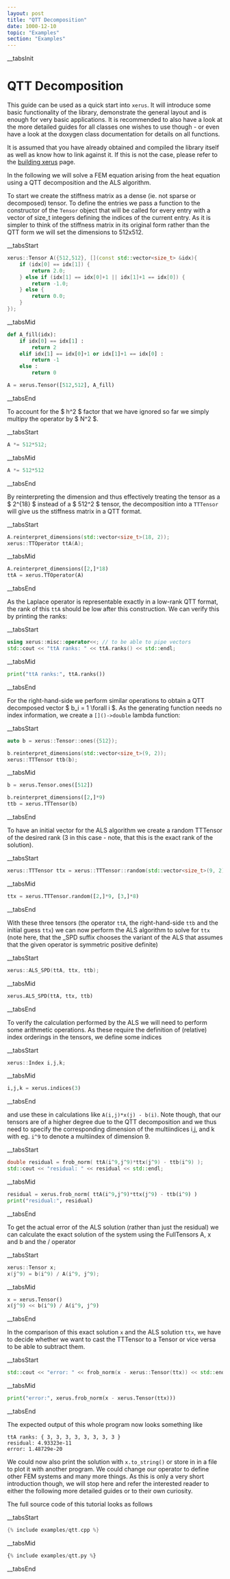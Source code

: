 ```yaml
---
layout: post
title: "QTT Decomposition"
date: 1000-12-10
topic: "Examples"
section: "Examples"
---
```

__tabsInit
# QTT Decomposition

This guide can be used as a quick start into `xerus`. It will introduce some basic functionality of the library,
demonstrate the general layout and is enough for very basic applications. It is recommended to also have a look
at the more detailed guides for all classes one wishes to use though - or even have a look at the doxygen class documentation for details on all functions.

It is assumed that you have already obtained and compiled the library itself as well as know how to link against it.
If this is not the case, please refer to the [building xerus](building_xerus) page.

In the following we will solve a FEM equation arising from the heat equation using a QTT decomposition and the ALS algorithm.

To start we create the stiffness matrix as a dense (ie. not sparse or decomposed) tensor.
To define the entries we pass a function to the constructor of the `Tensor` object that will be
called for every entry with a vector of size_t integers defining the indices of the current entry.
As it is simpler to think of the stiffness matrix in its original form rather than the QTT form we will 
set the dimensions to 512x512.

__tabsStart
~~~ cpp
xerus::Tensor A({512,512}, [](const std::vector<size_t> &idx){
	if (idx[0] == idx[1]) {
		return 2.0;
	} else if (idx[1] == idx[0]+1 || idx[1]+1 == idx[0]) {
		return -1.0;
	} else {
		return 0.0;
	}
});
~~~
__tabsMid
~~~ python
def A_fill(idx):
	if idx[0] == idx[1] :
		return 2
	elif idx[1] == idx[0]+1 or idx[1]+1 == idx[0] :
		return -1
	else :
		return 0

A = xerus.Tensor([512,512], A_fill)
~~~
__tabsEnd

To account for the $ h^2 $ factor that we have ignored so far we simply multipy the operator by $ N^2 $.

__tabsStart
~~~ cpp
A *= 512*512;
~~~
__tabsMid
~~~ python
A *= 512*512
~~~
__tabsEnd

By reinterpreting the dimension and thus effectively treating the tensor as a $ 2^{18} $ instead of a $ 512^2 $ tensor,
the decomposition into a `TTTensor` will give us the stiffness matrix in a QTT format.

__tabsStart
~~~ cpp
A.reinterpret_dimensions(std::vector<size_t>(18, 2));
xerus::TTOperator ttA(A);
~~~
__tabsMid
~~~ python
A.reinterpret_dimensions([2,]*18)
ttA = xerus.TTOperator(A)
~~~
__tabsEnd

As the Laplace operator is representable exactly in a low-rank QTT format, the rank of this `ttA` should be low after this construction.
We can verify this by printing the ranks:

__tabsStart
~~~ cpp
using xerus::misc::operator<<; // to be able to pipe vectors
std::cout << "ttA ranks: " << ttA.ranks() << std::endl;
~~~
__tabsMid
~~~ python
print("ttA ranks:", ttA.ranks())
~~~
__tabsEnd

For the right-hand-side we perform similar operations to obtain a QTT decomposed vector $ b_i = 1 \forall i $.
As the generating function needs no index information, we create a `[]()->double` lambda function:

__tabsStart
~~~ cpp
auto b = xerus::Tensor::ones({512});

b.reinterpret_dimensions(std::vector<size_t>(9, 2));
xerus::TTTensor ttb(b);
~~~
__tabsMid
~~~ python
b = xerus.Tensor.ones([512])

b.reinterpret_dimensions([2,]*9)
ttb = xerus.TTTensor(b)
~~~
__tabsEnd

To have an initial vector for the ALS algorithm we create a random TTTensor of the desired rank 
(3 in this case - note, that this is the exact rank of the solution).

__tabsStart
~~~ cpp
xerus::TTTensor ttx = xerus::TTTensor::random(std::vector<size_t>(9, 2), std::vector<size_t>(8, 3));
~~~
__tabsMid
~~~ python
ttx = xerus.TTTensor.random([2,]*9, [3,]*8)
~~~
__tabsEnd

With these three tensors (the operator `ttA`, the right-hand-side `ttb` and the initial guess `ttx`)
we can now perform the ALS algorithm to solve for `ttx` (note here, that the _SPD suffix chooses the variant of the ALS
that assumes that the given operator is symmetric positive definite)

__tabsStart
~~~ cpp
xerus::ALS_SPD(ttA, ttx, ttb);
~~~
__tabsMid
~~~ python
xerus.ALS_SPD(ttA, ttx, ttb)
~~~
__tabsEnd

To verify the calculation performed by the ALS we will need to perform some arithmetic operations. 
As these require the definition of (relative) index orderings in the tensors, we define some indices

__tabsStart
~~~ cpp
xerus::Index i,j,k;
~~~
__tabsMid
~~~ python
i,j,k = xerus.indices(3)
~~~
__tabsEnd

and use these in calculations like `A(i,j)*x(j) - b(i)`. Note though, that our tensors are of a higher
degree due to the QTT decomposition and we thus need to specify the corresponding dimension of the
multiindices i,j, and k with eg. `i^9` to denote a multiindex of dimension 9.

__tabsStart
~~~ cpp
double residual = frob_norm( ttA(i^9,j^9)*ttx(j^9) - ttb(i^9) );
std::cout << "residual: " << residual << std::endl;
~~~
__tabsMid
~~~ python
residual = xerus.frob_norm( ttA(i^9,j^9)*ttx(j^9) - ttb(i^9) )
print("residual:", residual)
~~~
__tabsEnd

To get the actual error of the ALS solution (rather than just the residual) we can calculate the exact solution
of the system using the FullTensors A, x and b and the / operator

__tabsStart
~~~ cpp
xerus::Tensor x;
x(j^9) = b(i^9) / A(i^9, j^9);
~~~
__tabsMid
~~~ python
x = xerus.Tensor()
x(j^9) << b(i^9) / A(i^9, j^9)
~~~
__tabsEnd

In the comparison of this exact solution `x` and the ALS solution `ttx`, we have to decide whether we want to cast
the TTTensor to a Tensor or vice versa to be able to subtract them.

__tabsStart
~~~ cpp
std::cout << "error: " << frob_norm(x - xerus::Tensor(ttx)) << std::endl;
~~~
__tabsMid
~~~ python
print("error:", xerus.frob_norm(x - xerus.Tensor(ttx)))
~~~
__tabsEnd

The expected output of this whole program now looks something like
~~~
ttA ranks: { 3, 3, 3, 3, 3, 3, 3, 3 }
residual: 4.93323e-11
error: 1.48729e-20
~~~

We could now also print the solution with `x.to_string()` or store in in a file to plot it with another program.
We could change our operator to define other FEM systems and many more things. As this is only a very short
introduction though, we will stop here and refer the interested reader to either the following more detailed guides or
to their own curiosity.


The full source code of this tutorial looks as follows

__tabsStart
~~~ cpp
{% include examples/qtt.cpp %}
~~~
__tabsMid
~~~ python
{% include examples/qtt.py %}
~~~
__tabsEnd

